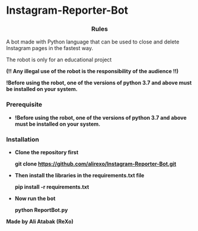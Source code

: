 # Instagram-Reporter-Bot
<h3><p align="center">Rules</p></h3>

A bot made with Python language that can be used to close and delete Instagram pages in the fastest way.

The robot is only for an educational project

<b>(!! Any illegal use of the robot is the responsibility of the audience !!)<b>

!Before using the robot, one of the versions of python 3.7 and above must be installed on your system.


  
  
<h3><p align="left">Prerequisite</p></h3>
  
- !Before using the robot, one of the versions of python 3.7 and above must be installed on your system.
 

  
<h3><p align="left">Installation</p></h3>

- Clone the repository first 
   
    git clone https://github.com/alirexo/Instagram-Reporter-Bot.git
 
  
 - Then install the libraries in the requirements.txt file
  
    pip install -r requirements.txt
  
  
 - Now run the bot
  
    python ReportBot.py

  
  <b>Made by Ali Atabak (ReXo)</b>

